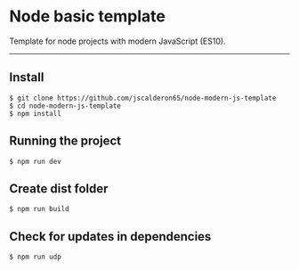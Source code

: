 # Node basic template

Template for node projects with modern JavaScript (ES10).

---
## Install

    $ git clone https://github.com/jscalderon65/node-modern-js-template
    $ cd node-modern-js-template
    $ npm install

## Running the project

    $ npm run dev

## Create dist folder
    $ npm run build

## Check for updates in dependencies

    $ npm run udp